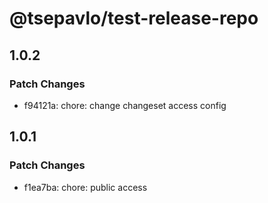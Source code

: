 # @tsepavlo/test-release-repo

## 1.0.2

### Patch Changes

- f94121a: chore: change changeset access config

## 1.0.1

### Patch Changes

- f1ea7ba: chore: public access
